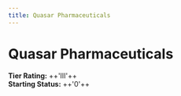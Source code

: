 ```yaml
---
title: Quasar Pharmaceuticals
---
```


# Quasar Pharmaceuticals

**Tier Rating:** ++'III'++<br />
**Starting Status:** ++'0'++

